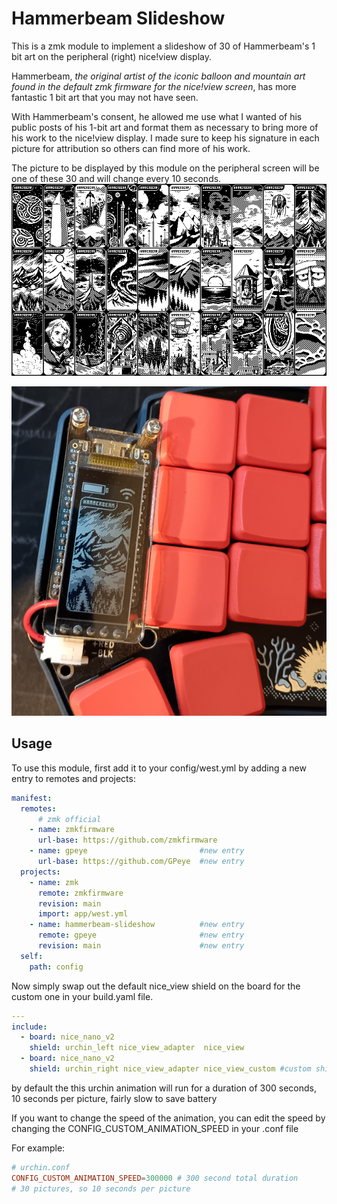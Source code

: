 # Hammerbeam Slideshow
This is a zmk module to implement a slideshow of 30 of Hammerbeam's 1 bit art on the peripheral (right) nice!view display.

Hammerbeam, _the original artist of the iconic balloon and mountain art found in the default zmk firmware for the nice!view screen_, has more fantastic 1 bit art that you may not have seen.

With Hammerbeam's consent, he allowed me use what I wanted of his public posts of his 1-bit art and format them as necessary to bring more of his work to the nice!view display. I made sure to keep his signature in each picture for attribution so others can find more of his work.

The picture to be displayed by this module on the peripheral screen will be one of these 30 and will change every 10 seconds.
![art](./assets/hammerbeam.png)

![art](./assets/20240913_193934.png)

## Usage

To use this module, first add it to your config/west.yml by adding a new entry to remotes and projects:

```yml
manifest:
  remotes:
      # zmk official
    - name: zmkfirmware
      url-base: https://github.com/zmkfirmware
    - name: gpeye                         #new entry
      url-base: https://github.com/GPeye  #new entry
  projects:
    - name: zmk
      remote: zmkfirmware
      revision: main
      import: app/west.yml
    - name: hammerbeam-slideshow          #new entry
      remote: gpeye                       #new entry
      revision: main                      #new entry
  self:
    path: config
```

Now simply swap out the default nice_view shield on the board for the custom one in your build.yaml file.

```yml
---
include:
  - board: nice_nano_v2
    shield: urchin_left nice_view_adapter  nice_view
  - board: nice_nano_v2
    shield: urchin_right nice_view_adapter nice_view_custom #custom shield
```

by default the this urchin animation will run for a duration of 300 seconds, 10 seconds per picture, fairly slow to save battery

If you want to change the speed of the animation, you can edit the speed by changing the CONFIG_CUSTOM_ANIMATION_SPEED in your .conf file

For example:

```conf
# urchin.conf
CONFIG_CUSTOM_ANIMATION_SPEED=300000 # 300 second total duration
# 30 pictures, so 10 seconds per picture
```